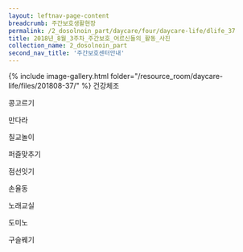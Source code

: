 ```yaml
--- 
layout: leftnav-page-content 
breadcrumb: 주간보호생활현장 
permalink: /2_dosolnoin_part/daycare/four/daycare-life/dlife_37
title: 2018년_8월_3주차_주간보호_어르신들의_활동_사진
collection_name: 2_dosolnoin_part
second_nav_title: '주간보호센터안내' 
---
```

{% include image-gallery.html folder="/resource_room/daycare-life/files/201808-37/" %}
건강체조

콩고르기

만다라

칠교놀이

퍼즐맞추기

점선잇기

손율동

노래교실

도미노

구슬꿰기